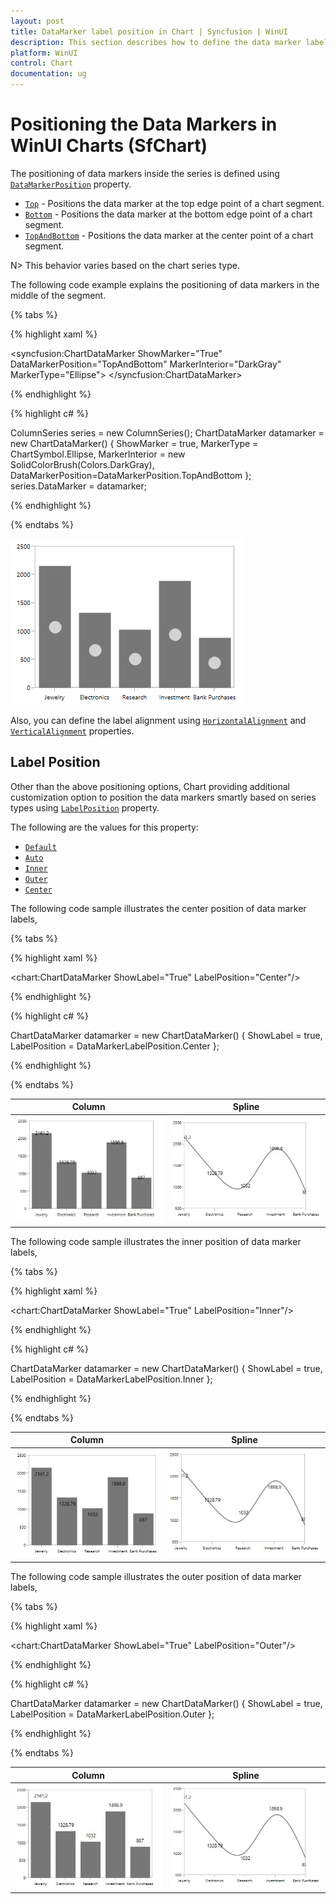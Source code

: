 ```yaml
---
layout: post
title: DataMarker label position in Chart | Syncfusion | WinUI
description: This section describes how to define the data marker label position and its properties for customization in WinUI Charts.
platform: WinUI
control: Chart
documentation: ug
---
```


# Positioning the Data Markers in WinUI Charts (SfChart)

The positioning of data markers inside the series is defined using [`DataMarkerPosition`](https://help.syncfusion.com/cr/WinUI/Syncfusion.UI.Xaml.Charts.ChartDataMarkerBase.html#Syncfusion_UI_Xaml_Charts_ChartDataMarkerBase_DataMarkerPosition) property. 

* [`Top`](https://help.syncfusion.com/cr/WinUI/Syncfusion.UI.Xaml.Charts.DataMarkerPosition.html) - Positions the data marker at the top edge point of a chart segment.
* [`Bottom`](https://help.syncfusion.com/cr/WinUI/Syncfusion.UI.Xaml.Charts.DataMarkerPosition.html) - Positions the data marker at the bottom edge point of a chart segment.
* [`TopAndBottom`](https://help.syncfusion.com/cr/WinUI/Syncfusion.UI.Xaml.Charts.DataMarkerPosition.html) - Positions the data marker at the center point of a chart segment.

N> This behavior varies based on the chart series type.

The following code example explains the positioning of data markers in the middle of the segment.

{% tabs %}

{% highlight xaml %}

<syncfusion:ChartDataMarker ShowMarker="True" DataMarkerPosition="TopAndBottom" MarkerInterior="DarkGray" MarkerType="Ellipse">
</syncfusion:ChartDataMarker>

{% endhighlight %}

{% highlight c# %}

ColumnSeries series = new ColumnSeries();
ChartDataMarker datamarker = new ChartDataMarker()
{
    ShowMarker = true,
    MarkerType = ChartSymbol.Ellipse,
    MarkerInterior = new SolidColorBrush(Colors.DarkGray),
    DataMarkerPosition=DataMarkerPosition.TopAndBottom
};
series.DataMarker = datamarker;

{% endhighlight %}

{% endtabs %}

![TopAndBottom DataMarker](DataMarkers_images/TopBottom.png)

Also, you can define the label alignment using  [`HorizontalAlignment`](https://help.syncfusion.com/cr/WinUI/Syncfusion.UI.Xaml.Charts.ChartDataMarkerBase.html#Syncfusion_UI_Xaml_Charts_ChartDataMarkerBase_HorizontalAlignment) and [`VerticalAlignment`](https://help.syncfusion.com/cr/WinUI/Syncfusion.UI.Xaml.Charts.ChartDataMarkerBase.html#Syncfusion_UI_Xaml_Charts_ChartDataMarkerBase_VerticalAlignment) properties.


## Label Position

Other than the above positioning options, Chart providing additional customization option to position the data markers smartly based on series types using [`LabelPosition`](https://help.syncfusion.com/cr/WinUI/Syncfusion.UI.Xaml.Charts.ChartDataMarkerBase.html#Syncfusion_UI_Xaml_Charts_ChartDataMarkerBase_LabelPosition) property.

The following are the values for this property: 

* [`Default`](https://help.syncfusion.com/cr/WinUI/Syncfusion.UI.Xaml.Charts.DataMarkerLabelPosition.html#Syncfusion_UI_Xaml_Charts_DataMarkerLabelPosition_Default)
* [`Auto`](https://help.syncfusion.com/cr/WinUI/Syncfusion.UI.Xaml.Charts.DataMarkerLabelPosition.html#Syncfusion_UI_Xaml_Charts_DataMarkerLabelPosition_Auto)
* [`Inner`](https://help.syncfusion.com/cr/WinUI/Syncfusion.UI.Xaml.Charts.DataMarkerLabelPosition.html#Syncfusion_UI_Xaml_Charts_DataMarkerLabelPosition_Inner)
* [`Outer`](https://help.syncfusion.com/cr/WinUI/Syncfusion.UI.Xaml.Charts.DataMarkerLabelPosition.html#Syncfusion_UI_Xaml_Charts_DataMarkerLabelPosition_Outer)
* [`Center`](https://help.syncfusion.com/cr/WinUI/Syncfusion.UI.Xaml.Charts.DataMarkerLabelPosition.html#Syncfusion_UI_Xaml_Charts_DataMarkerLabelPosition_Center)

The following code sample illustrates the center position of data marker labels,

{% tabs %}

{% highlight xaml %}

<chart:ChartDataMarker ShowLabel="True" LabelPosition="Center"/>

{% endhighlight %}

{% highlight c# %}

ChartDataMarker datamarker = new ChartDataMarker()
{
    ShowLabel = true,
    LabelPosition = DataMarkerLabelPosition.Center
};      

{% endhighlight %}

{% endtabs %}

| Column | Spline |
|--|--|
|![center Column](DataMarkers_images/Center_Column.png)|![center Series](DataMarkers_images/Center_Spline.png)|

The following code sample illustrates the inner position of data marker labels,

{% tabs %}

{% highlight xaml %}

<chart:ChartDataMarker ShowLabel="True" LabelPosition="Inner"/>

{% endhighlight %}

{% highlight c# %}

ChartDataMarker datamarker = new ChartDataMarker()
{
    ShowLabel = true,
    LabelPosition = DataMarkerLabelPosition.Inner
};      

{% endhighlight %}

{% endtabs %}

| Column | Spline |
|--|--|
|![Inner Column](DataMarkers_images/Inner_Column.png)|![Inner Series](DataMarkers_images/Inner_Spline.png)|


The following code sample illustrates the outer position of data marker labels,

{% tabs %}

{% highlight xaml %}

<chart:ChartDataMarker ShowLabel="True" LabelPosition="Outer"/>

{% endhighlight %}

{% highlight c# %}

ChartDataMarker datamarker = new ChartDataMarker()
{
    ShowLabel = true,
    LabelPosition = DataMarkerLabelPosition.Outer
};      

{% endhighlight %}

{% endtabs %}

| Column | Spline |
|--|--|
|![Outer Column](DataMarkers_images/Outer_Column.png)|![Outer Series](DataMarkers_images/Outer_Spline.png)|